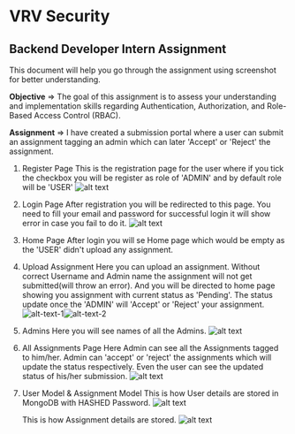 
# VRV Security

## Backend Developer Intern Assignment

This document will help you go through the assignment using screenshot for better understanding.

**Objective** => The goal of this assignment is to assess your understanding and implementation skills regarding Authentication, Authorization, and Role-Based Access Control (RBAC).

**Assignment** => I have created a submission portal where a user can submit an assignment tagging an admin which can later 'Accept' or 'Reject' the assignment.

 1. Register Page
    This is the registration page for the user where if you tick the checkbox you will be register as role of 'ADMIN' and by default role will be 'USER'
    ![alt text](<Screenshot 2024-12-04 at 5.00.32 PM.png>)

 2. Login Page
    After registration you will be redirected to this page. You need to fill your email and password for successful login it will show error in case you fail to do it.
    ![alt text](<Screenshot 2024-12-04 at 5.06.10 PM.png>)

 3. Home Page
    After login you will se Home page which would be empty as the 'USER' didn't upload any assignment.

 4. Upload Assignment
    Here you can upload an assignment. Without correct Username and Admin name the assignment will not get submitted(will throw an error). And you will be directed to home page showing you assignment with current status as 'Pending'. The status update once the 'ADMIN' will 'Accept' or 'Reject' your assignment.
    ![alt-text-1](<Screenshot 2024-12-04 at 5.18.49 PM.png>)![alt-text-2](<Screenshot 2024-12-04 at 5.19.00 PM.png>)

 5. Admins
    Here you will see names of all the Admins.
    ![alt text](<Screenshot 2024-12-04 at 5.23.39 PM.png>)
 
 6. All Assignments Page
    Here Admin can see all the Assignments tagged to him/her. Admin can 'accept' or 'reject' the assignments which will update the status respectively. Even the user can see the updated status of his/her submission.
    ![alt text](<Screenshot 2024-12-04 at 5.25.02 PM.png>)

 7. User Model & Assignment Model
    This is how User details are stored in MongoDB with HASHED Password.
    ![alt text](<Screenshot 2024-12-04 at 5.28.33 PM.png>)

    This is how Assignment details are stored.
    ![alt text](<Screenshot 2024-12-04 at 5.29.58 PM.png>)